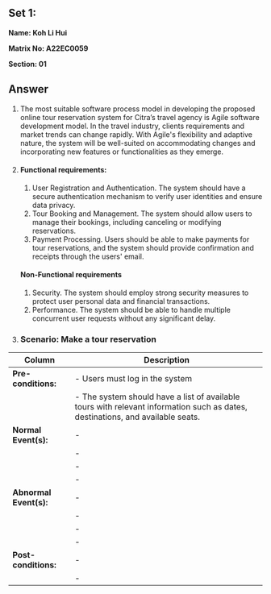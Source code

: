 ## Set 1:

**Name: Koh Li Hui**

**Matrix No: A22EC0059**

**Section: 01**

## Answer
1. The most suitable software process model in developing the proposed online tour reservation system for Citra’s travel agency is Agile software development model. In the travel industry, clients requirements and market trends can change rapidly. With Agile's flexibility and adaptive nature, the system will be well-suited on accommodating changes and incorporating new features or functionalities as they emerge.

2. #### Functional requirements:
   1.  User Registration and Authentication. The system should have a secure authentication mechanism to verify user identities and ensure data privacy.
   2.  Tour Booking and Management. The system should allow users to manage their bookings, including canceling or modifying reservations.
   3.  Payment Processing. Users should be able to make payments for tour reservations, and the system should provide confirmation and receipts through the users' email.
   #### Non-Functional requirements
   1. Security. The system should employ strong security measures to protect user personal data and financial transactions.
   2. Performance. The system should be able to handle multiple concurrent user requests without any significant delay.

3. ### Scenario: Make a tour reservation
| Column | Description |
|-----------------------------|----------------------------------|
| **Pre-conditions:**         |- Users must log in the system |
|                             |- The system should have a list of available tours with relevant information such as dates, destinations, and available seats.  |
| **Normal Event(s):**        |-  |
|                             |-  |
|                             |-  |
|                             |-  |
| **Abnormal Event(s):**      |-  |
|                             |-  |
|                             |-  |
|                             |-  |
| **Post-conditions:**        |-  |
|                             |-  |
